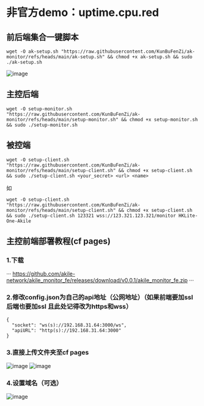 # 非官方demo：uptime.cpu.red

## 前后端集合一键脚本

```
wget -O ak-setup.sh "https://raw.githubusercontent.com/KunBuFenZi/ak-monitor/refs/heads/main/ak-setup.sh" && chmod +x ak-setup.sh && sudo ./ak-setup.sh
```
![image](https://github.com/user-attachments/assets/43379572-4f24-4e7e-9972-f5452c322640)


## 主控后端

```
wget -O setup-monitor.sh "https://raw.githubusercontent.com/KunBuFenZi/ak-monitor/refs/heads/main/setup-monitor.sh" && chmod +x setup-monitor.sh && sudo ./setup-monitor.sh
```

## 被控端

```
wget -O setup-client.sh "https://raw.githubusercontent.com/KunBuFenZi/ak-monitor/refs/heads/main/setup-client.sh" && chmod +x setup-client.sh && sudo ./setup-client.sh <your_secret> <url> <name>
```
如
```
wget -O setup-client.sh "https://raw.githubusercontent.com/KunBuFenZi/ak-monitor/refs/heads/main/setup-client.sh" && chmod +x setup-client.sh && sudo ./setup-client.sh 123321 wss://123.321.123.321/monitor HKLite-One-Akile
```

## 主控前端部署教程(cf pages)

### 1.下载
···
https://github.com/akile-network/akile_monitor_fe/releases/download/v0.0.1/akile_monitor_fe.zip
···

### 2.修改config.json为自己的api地址（公网地址）（如果前端要加ssl 后端也要加ssl 且此处记得改为https和wss）

```
{
  "socket": "ws(s)://192.168.31.64:3000/ws",
  "apiURL": "http(s)://192.168.31.64:3000"
}
```

### 3.直接上传文件夹至cf pages

![image](https://github.com/user-attachments/assets/c9e5a950-045a-4a7f-8b30-00899994c8cf)
![image](https://github.com/user-attachments/assets/c4096133-694d-4c2a-8d90-f92e48de6e9b)

### 4.设置域名（可选）

![image](https://github.com/user-attachments/assets/14adc0cf-2292-4148-a913-7a466e441d71)
